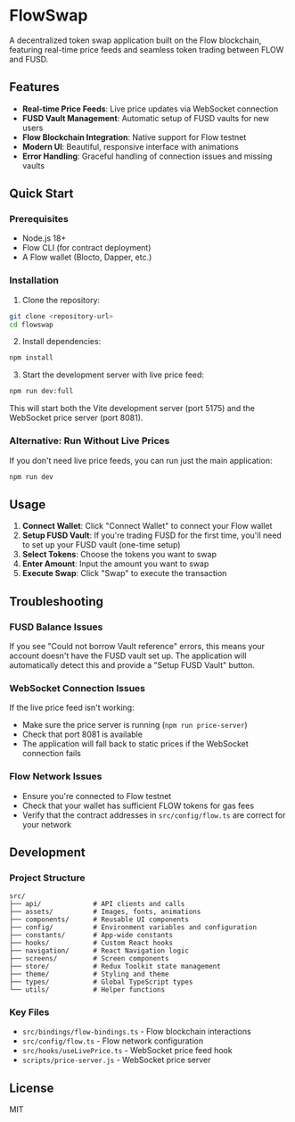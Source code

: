 # FlowSwap

A decentralized token swap application built on the Flow blockchain, featuring real-time price feeds and seamless token trading between FLOW and FUSD.

## Features

- **Real-time Price Feeds**: Live price updates via WebSocket connection
- **FUSD Vault Management**: Automatic setup of FUSD vaults for new users
- **Flow Blockchain Integration**: Native support for Flow testnet
- **Modern UI**: Beautiful, responsive interface with animations
- **Error Handling**: Graceful handling of connection issues and missing vaults

## Quick Start

### Prerequisites

- Node.js 18+ 
- Flow CLI (for contract deployment)
- A Flow wallet (Blocto, Dapper, etc.)

### Installation

1. Clone the repository:
```bash
git clone <repository-url>
cd flowswap
```

2. Install dependencies:
```bash
npm install
```

3. Start the development server with live price feed:
```bash
npm run dev:full
```

This will start both the Vite development server (port 5175) and the WebSocket price server (port 8081).

### Alternative: Run Without Live Prices

If you don't need live price feeds, you can run just the main application:
```bash
npm run dev
```

## Usage

1. **Connect Wallet**: Click "Connect Wallet" to connect your Flow wallet
2. **Setup FUSD Vault**: If you're trading FUSD for the first time, you'll need to set up your FUSD vault (one-time setup)
3. **Select Tokens**: Choose the tokens you want to swap
4. **Enter Amount**: Input the amount you want to swap
5. **Execute Swap**: Click "Swap" to execute the transaction

## Troubleshooting

### FUSD Balance Issues
If you see "Could not borrow Vault reference" errors, this means your account doesn't have the FUSD vault set up. The application will automatically detect this and provide a "Setup FUSD Vault" button.

### WebSocket Connection Issues
If the live price feed isn't working:
- Make sure the price server is running (`npm run price-server`)
- Check that port 8081 is available
- The application will fall back to static prices if the WebSocket connection fails

### Flow Network Issues
- Ensure you're connected to Flow testnet
- Check that your wallet has sufficient FLOW tokens for gas fees
- Verify that the contract addresses in `src/config/flow.ts` are correct for your network

## Development

### Project Structure

```
src/
├── api/             # API clients and calls
├── assets/          # Images, fonts, animations
├── components/      # Reusable UI components
├── config/          # Environment variables and configuration
├── constants/       # App-wide constants
├── hooks/           # Custom React hooks
├── navigation/      # React Navigation logic
├── screens/         # Screen components
├── store/           # Redux Toolkit state management
├── theme/           # Styling and theme
├── types/           # Global TypeScript types
└── utils/           # Helper functions
```

### Key Files

- `src/bindings/flow-bindings.ts` - Flow blockchain interactions
- `src/config/flow.ts` - Flow network configuration
- `src/hooks/useLivePrice.ts` - WebSocket price feed hook
- `scripts/price-server.js` - WebSocket price server

## License

MIT
